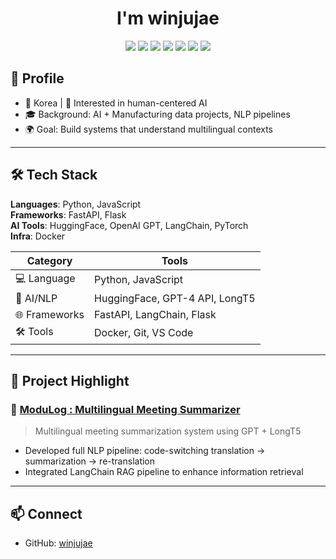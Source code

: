 <h1 align="center">I'm winjujae</h1>

<p align="center">
  <img src="https://img.shields.io/badge/NLP-blue?style=for-the-badge"/>
  <img src="https://img.shields.io/badge/Python-3776AB?style=for-the-badge&logo=python&logoColor=white"/>
  <img src="https://img.shields.io/badge/FastAPI-009688?style=for-the-badge&logo=fastapi&logoColor=white"/>
  <img src="https://img.shields.io/badge/HuggingFace-FFD21F?style=for-the-badge&logo=huggingface&logoColor=black"/>
  <img src="https://img.shields.io/badge/GPT-4-8A2BE2?style=for-the-badge"/>
  <img src="https://img.shields.io/badge/LongT5-Google-blueviolet?style=for-the-badge"/>
  <img src="https://img.shields.io/badge/LangChain-3C3C3C?style=for-the-badge"/>
</p>


## 📌 Profile
- 📍 Korea | 🧠 Interested in human-centered AI
- 🎓 Background: AI + Manufacturing data projects, NLP pipelines
- 🌍 Goal: Build systems that understand multilingual contexts

---

## 🛠️ Tech Stack

**Languages**: Python, JavaScript  
**Frameworks**: FastAPI, Flask  
**AI Tools**: HuggingFace, OpenAI GPT, LangChain, PyTorch  
**Infra**: Docker

| Category | Tools |
|---------|-------|
| 💻 Language | Python, JavaScript |
| 🤖 AI/NLP | HuggingFace, GPT-4 API, LongT5 |
| 🌐 Frameworks | FastAPI, LangChain, Flask |
| 🛠 Tools | Docker, Git, VS Code |

---

## 🧠 Project Highlight

### 🔹 [ModuLog : Multilingual Meeting Summarizer](https://github.com/winjujae/ModuLog)
> Multilingual meeting summarization system using GPT + LongT5

- Developed full NLP pipeline: code-switching translation → summarization → re-translation
- Integrated LangChain RAG pipeline to enhance information retrieval

---

## 📫 Connect
- GitHub: [winjujae](https://github.com/winjujae)

 
